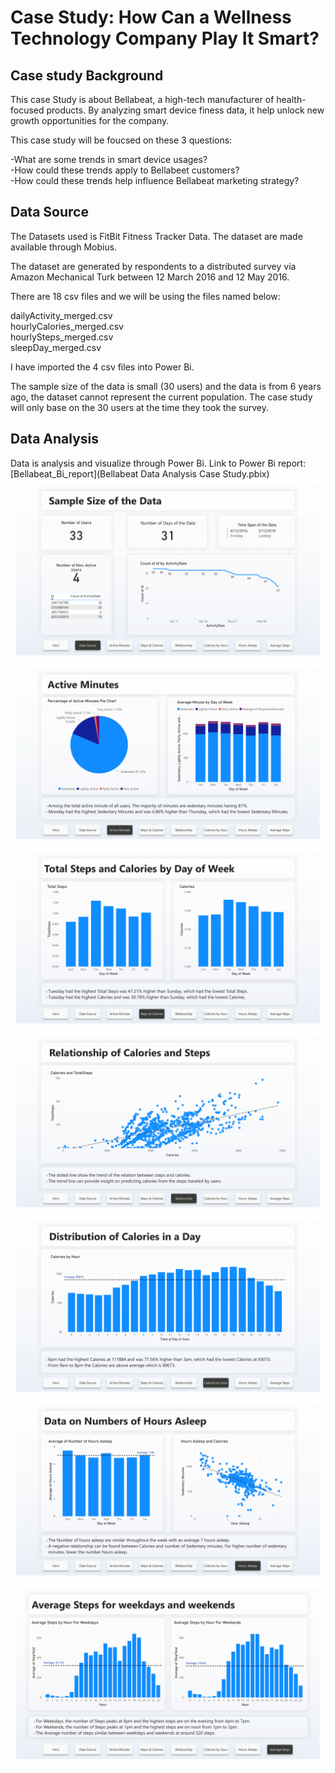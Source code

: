 
# Case Study: How Can a Wellness Technology Company Play It Smart?

## Case study Background
This case Study is about Bellabeat, a high-tech manufacturer of health-focused products. By analyzing smart device finess data, it help unlock new growth opportunities for the company.

This case study will be foucsed on these 3 questions:

-What are some trends in smart device usages?\
-How could these trends apply to Bellabeet customers?\
-How could these trends help influence Bellabeat marketing strategy?

## Data Source

The Datasets used is FitBit Fitness Tracker Data. The dataset are made available through Mobius.

The dataset are generated by respondents to a distributed survey via Amazon Mechanical Turk between 12 March 2016 and 12 May 2016.

There are 18 csv files and we will be using the files named below:

dailyActivity_merged.csv\
hourlyCalories_merged.csv\
hourlySteps_merged.csv\
sleepDay_merged.csv

I have imported the 4 csv files into Power Bi.

The sample size of the data is small (30 users) and the data is from 6 years ago, the dataset cannot represent the current population. The case study will only base on the 30 users at the time they took the survey.

## Data Analysis
Data is analysis and visualize through Power Bi.
Link to Power Bi report: [Bellabeat_Bi_report](Bellabeat Data Analysis Case Study.pbix)
![Sample Size of the data](bi2.PNG)
![Active Minutes](bi3.PNG)
![Total steps](bi4.PNG)
![calories and steps](bi5.PNG)
![calories on a day](bi6.PNG)
![Hours Asleep](bi7.PNG)
![Average steps](bi8.PNG)